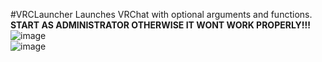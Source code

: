 #VRCLauncher
Launches VRChat with optional arguments and functions.<br/>
**START AS ADMINISTRATOR OTHERWISE IT WONT WORK PROPERLY!!!**<br/>
![image](https://user-images.githubusercontent.com/105979511/198198758-cd98644c-31bb-46fc-afcf-f6968f867821.png)<br/>
![image](https://user-images.githubusercontent.com/105979511/198198697-cba05147-8082-4e9e-94c7-00edd659a600.png)

